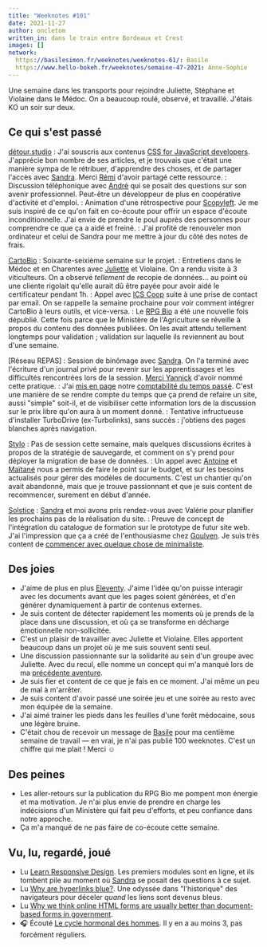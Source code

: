 ```yaml
---
title: "Weeknotes #101"
date: 2021-11-27
author: oncletom
written_in: dans le train entre Bordeaux et Crest
images: []
network:
  https://basilesimon.fr/weeknotes/weeknotes-61/: Basile
  https://www.hello-bokeh.fr/weeknotes/semaine-47-2021: Anne-Sophie
---
```


Une semaine dans les transports pour rejoindre Juliette, Stéphane et Violaine dans le Médoc. On a beaucoup roulé, observé, et travaillé. J'étais KO un soir sur deux.

<!--more-->

## Ce qui s'est passé

[détour.studio]
: J'ai souscris aux contenus [CSS for JavaScript developers](https://courses.joshwcomeau.com/css-for-js). J'apprécie bon nombre de ses articles, et je trouvais que c'était une manière sympa de le rétribuer, d'apprendre des choses, et de partager l'accès avec [Sandra]. Merci [Rémi](https://mobile.twitter.com/HTeuMeuLeu) d'avoir partagé cette ressource.
: Discussion téléphonique avec [André](https://framagit.org/ah/) qui se posait des questions sur son avenir professionnel. Peut-être un développeur de plus en coopérative d'activité et d'emploi.
: Animation d'une rétrospective pour [Scopyleft](http://scopyleft.fr/). Je me suis inspiré de ce qu'on fait en co-écoute pour offrir un espace d'écoute inconditionnelle. J'ai envie de prendre le poul auprès des personnes pour comprendre ce que ça a aidé et freiné.
: J'ai profité de renouveler mon ordinateur et celui de Sandra pour me mettre à jour du côté des notes de frais.

[CartoBio]
: Soixante-seixième semaine sur le projet.
: Entretiens dans le Médoc et en Charentes avec [Juliette] et Violaine. On a rendu visite à 3 viticulteurs. On a observé _tellement_ de recopie de données… au point où une cliente rigolait qu'elle aurait dû être payée pour avoir aidé le certificateur pendant 1h.
: Appel avec [ICS Coop](https://ics-coop.fr/) suite à une prise de contact par email. On se rappelle la semaine prochaine pour voir comment intégrer CartoBio à leurs outils, et vice-versa.
: Le [RPG Bio](https://www.data.gouv.fr/fr/dataset/616d6531c2951bbe8bd97771) a été une nouvelle fois dépublié. Cette fois parce que le Ministère de l'Agriculture se réveille à propos du contenu des données publiées. On les avait attendu tellement longtemps pour validation ; validation sur laquelle ils reviennent au bout d'une semaine.

[Réseau REPAS]
: Session de binômage avec [Sandra]. On l'a terminé avec l'écriture d'un journal privé pour revenir sur les apprentissages et les difficultés rencontrées lors de la session. [Merci Yannick](/weeknotes/100/) d'avoir nommé cette pratique.
: J'ai [mis en page](https://reseau-repas.gitlab.io/compagnonnage-repas.org/credits/) notre [comptabilité du temps passé](https://gitlab.com/reseau-repas/compagnonnage-repas.org/-/blob/main/le-temps-qui-passe.csv). C'est une manière de se rendre compte du temps que ça prend de refaire un site, aussi "simple" soit-il, et de visibiliser cette information lors de la discussion sur le prix libre qu'on aura à un moment donné.
: Tentative infructueuse d'installer TurboDrive (ex-Turbolinks), sans succès : j'obtiens des pages blanches après navigation.

[Stylo]
: Pas de session cette semaine, mais quelques discussions écrites à propos de la stratégie de sauvegarde, et comment on s'y prend pour déployer la migration de base de données.
: Un appel avec [Antoine] et [Maïtané] nous a permis de faire le point sur le budget, et sur les besoins actualisés pour gérer des modèles de documents. C'est un chantier qu'on avait abandonné, mais que je trouve passionnant et que je suis content de recommencer, surement en début d'année.

[Solstice]
: [Sandra] et moi avons pris rendez-vous avec Valérie pour planifier les prochains pas de la réalisation du site.
: Preuve de concept de l'intégration du catalogue de formation sur le prototype de futur site web. J'ai l'impression que ça a créé de l'enthousiasme chez [Goulven](https://pro.userland.fr/). Je suis très content de [commencer avec quelque chose de minimaliste](https://gitlab.com/solstice.coop/www/-/commit/cb2a6dcf7b1409c8bf909ce552a299fbc5d33db4).

## Des joies

- J'aime de plus en plus [Eleventy](https://www.11ty.dev/). J'aime l'idée qu'on puisse interagir avec les documents avant que les pages soient générées, et d'en générer dynamiquement à partir de contenus externes.
- Je suis content de détecter rapidement les moments où je prends de la place dans une discussion, et où ça se transforme en décharge émotionnelle non-sollicitée.
- C'est un plaisir de travailler avec Juliette et Violaine. Elles apportent beaucoup dans un projet où je me suis souvent senti seul.
- Une discussion passionnante sur la solidarité au sein d'un groupe avec Juliette. Avec du recul, elle nomme un concept qui m'a manqué lors de ma [précédente aventure](https://dtc-innovation.github.io).
- Je suis fier et content de ce que je fais en ce moment. J'ai même un peu de mal à m'arrêter.
- Je suis content d'avoir passé une soirée jeu et une soirée au resto avec mon équipée de la semaine.
- J'ai aimé trainer les pieds dans les feuilles d'une forêt médocaine, sous une légère bruine.
- C'était chou de recevoir un message de [Basile] pour ma centième semaine de travail — en vrai, je n'ai pas publié 100 weeknotes. C'est un chiffre qui me plait ! Merci ☺️

## Des peines

- Les aller-retours sur la publication du RPG Bio me pompent mon énergie et ma motivation. Je n'ai plus envie de prendre en charge les indécisions d'un Ministère qui fait peu d'efforts, et peu confiance dans notre approche.
- Ça m'a manqué de ne pas faire de co-écoute cette semaine.

## Vu, lu, regardé, joué

- Lu [Learn Responsive Design](https://web.dev/learn/design/). Les premiers modules sont en ligne, et ils tombent pile au moment où [Sandra] se posait des questions à ce sujet.
- Lu [Why are hyperlinks blue?](https://blog.mozilla.org/en/internet-culture/deep-dives/why-are-hyperlinks-blue/). Une odyssée dans "l'historique" des navigateurs pour déceler _quand_ les liens sont devenus bleus.
- Lu [Why we think online HTML forms are usually better than document-based forms in government](https://gds.blog.gov.uk/2021/11/17/why-we-think-online-html-forms-are-usually-better-than-document-based-forms-in-government/).
- 🎧 Écouté [Le cycle hormonal des hommes](https://www.journaldequebec.com/2020/11/27/balado-le-cycle-hormonal-des-hommes--ce-que-lon-sait). Il y en a au moins 3, pas forcément réguliers.

[détour.studio]: /
[Solstice]: https://solstice.coop/
[Stylo]: https://github.com/EcrituresNumeriques/stylo
[CartoBio]: https://cartobio.org/
[EditAdapt]: http://editadapt.fr/
[Usine Vivante]: https://www.usinevivante.org
[La Zone]: http://la.zone
[YesWiki]: https://yeswiki.net
[NatureProgres]: http://np26.fr/

[Noémie]: https://noemiegirard.co
[Sandra]: https://sandrakpodar.net/
[Juliette]: https://twitter.com/ju_net01
[Sofia]: https://twitter.com/sofiaboulaarab
[Guillaume]: https://www.yuzutech.fr/
[Antoine]: https://www.quaternum.net/
[Yannick]: https://elsif.fr/
[Basile]: https://basilesimon.fr/
[Maïtané]: https://maiwann.net/
[Laurent]: https://cocotier.xyz/
[Audrey]: https://fr.linkedin.com/in/audreybramy
